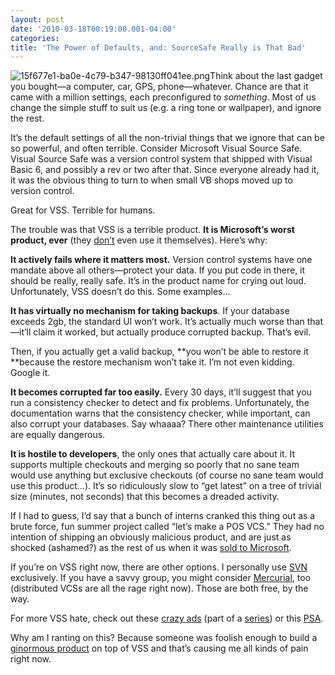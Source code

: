 ```yaml
---
layout: post
date: '2010-03-18T00:19:00.001-04:00'
categories:
title: 'The Power of Defaults, and: SourceSafe Really is That Bad'
---
```



![15f677e1-ba0e-4c79-b347-98130ff041ee.png](/assets/2010/15f677e1-ba0e-4c79-b347-98130ff041ee.png)Think about the last gadget you bought—a computer, car, GPS, phone—whatever. Chance are that it came with a million settings, each preconfigured to *something*. Most of us change the simple stuff to suit us (e.g. a ring tone or wallpaper), and ignore the rest.

It’s the default settings of all the non-trivial things that we ignore that can be so powerful, and often terrible. Consider Microsoft Visual Source Safe. Visual Source Safe was a version control system that shipped with Visual Basic 6, and possibly a rev or two after that. Since everyone already had it, it was the obvious thing to turn to when small VB shops moved up to version control. 

Great for VSS. Terrible for humans. 

The trouble was that VSS is a terrible product. **It is Microsoft’s worst product, ever** (they [don’t](http://en.wikipedia.org/wiki/Microsoft_Visual_SourceSafe#Microsoft_in-house_use) even use it themselves). Here’s why:

**It actively fails where it matters most.** Version control systems have one mandate above all others—protect your data. If you put code in there, it should be really, really safe. It’s in the product name for crying out loud. Unfortunately, VSS doesn’t do this. Some examples…

**It has virtually no mechanism for taking backups**. If your database exceeds 2gb, the standard UI won’t work. It’s actually much worse than that—it’ll claim it worked, but actually produce corrupted backup. That’s evil.

Then, if you actually get a valid backup, **you won’t be able to restore it **because the restore mechanism won’t take it. I’m not even kidding. Google it.

**It becomes corrupted far too easily.** Every 30 days, it’ll suggest that you run a consistency checker to detect and fix problems. Unfortunately, the documentation warns that the consistency checker, while important, can also corrupt your databases. Say whaaaa? There other maintenance utilities are equally dangerous.

**It is hostile to developers**, the only ones that actually care about it. It supports multiple checkouts and merging so poorly that no sane team would use anything but exclusive checkouts (of course no sane team would use this product…). It’s so ridiculously slow to “get latest” on a tree of trivial size (minutes, not seconds) that this becomes a dreaded activity.

If I had to guess, I’d say that a bunch of interns cranked this thing out as a brute force, fun summer project called “let’s make a POS VCS.” They had no intention of shipping an obviously malicious product, and are just as shocked (ashamed?) as the rest of us when it was [sold to Microsoft](http://en.wikipedia.org/wiki/Microsoft_Visual_SourceSafe#History).

If you’re on VSS right now, there are other options. I personally use [SVN](http://subversion.tigris.org/) exclusively. If you have a savvy group, you might consider [Mercurial](http://mercurial.selenic.com/), too (distributed VCSs are all the rage right now). Those are both free, by the way.

For more VSS hate, check out these [crazy ads](http://vssisdead.com/) (part of a [series](http://www.ericsink.com/entries/why_so_serious.html)) or this [PSA](http://www.codinghorror.com/blog/2006/08/source-control-anything-but-sourcesafe.html).

Why am I ranting on this? Because someone was foolish enough to build a [ginormous product](http://www.ge-ip.com/products/2820) on top of VSS and that’s causing me all kinds of pain right now.